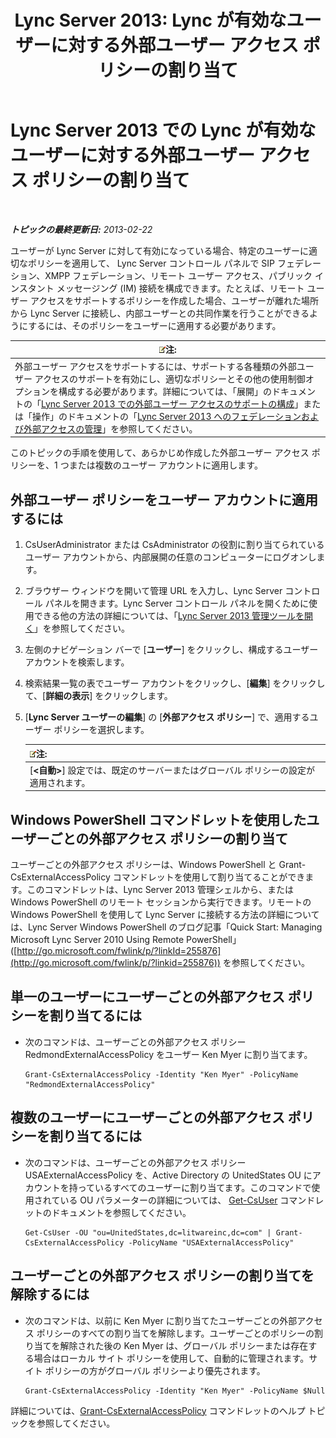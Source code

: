 ﻿---
title: 'Lync Server 2013: Lync が有効なユーザーに対する外部ユーザー アクセス ポリシーの割り当て'
TOCTitle: Lync が有効なユーザーに対する外部ユーザー アクセス ポリシーの割り当て
ms:assetid: 736fcaad-9f95-4896-b767-e199d86a00a4
ms:mtpsurl: https://technet.microsoft.com/ja-jp/library/Gg398551(v=OCS.15)
ms:contentKeyID: 48272458
ms.date: 05/19/2016
mtps_version: v=OCS.15
ms.translationtype: HT
---

# Lync Server 2013 での Lync が有効なユーザーに対する外部ユーザー アクセス ポリシーの割り当て

 

_**トピックの最終更新日:** 2013-02-22_

ユーザーが Lync Server に対して有効になっている場合、特定のユーザーに適切なポリシーを適用して、 Lync Server コントロール パネルで SIP フェデレーション、XMPP フェデレーション、リモート ユーザー アクセス、パブリック インスタント メッセージング (IM) 接続を構成できます。たとえば、リモート ユーザー アクセスをサポートするポリシーを作成した場合、ユーザーが離れた場所から Lync Server に接続し、内部ユーザーとの共同作業を行うことができるようにするには、そのポリシーをユーザーに適用する必要があります。

<table>
<thead>
<tr class="header">
<th><img src="images/Gg412781.note(OCS.15).gif" title="note" alt="note" />注:</th>
</tr>
</thead>
<tbody>
<tr class="odd">
<td>外部ユーザー アクセスをサポートするには、サポートする各種類の外部ユーザー アクセスのサポートを有効にし、適切なポリシーとその他の使用制御オプションを構成する必要があります。詳細については、「展開」のドキュメントの「<a href="lync-server-2013-configuring-support-for-external-user-access.md">Lync Server 2013 での外部ユーザー アクセスのサポートの構成</a>」または「操作」のドキュメントの「<a href="lync-server-2013-managing-federation-and-external-access-to-lync-server-2013.md">Lync Server 2013 へのフェデレーションおよび外部アクセスの管理</a>」を参照してください。</td>
</tr>
</tbody>
</table>


このトピックの手順を使用して、あらかじめ作成した外部ユーザー アクセス ポリシーを、1 つまたは複数のユーザー アカウントに適用します。

## 外部ユーザー ポリシーをユーザー アカウントに適用するには

1.  CsUserAdministrator または CsAdministrator の役割に割り当てられているユーザー アカウントから、内部展開の任意のコンピューターにログオンします。

2.  ブラウザー ウィンドウを開いて管理 URL を入力し、Lync Server コントロール パネルを開きます。Lync Server コントロール パネルを開くために使用できる他の方法の詳細については、「[Lync Server 2013 管理ツールを開く](lync-server-2013-open-lync-server-administrative-tools.md)」を参照してください。

3.  左側のナビゲーション バーで \[**ユーザー**\] をクリックし、構成するユーザー アカウントを検索します。

4.  検索結果一覧の表でユーザー アカウントをクリックし、\[**編集**\] をクリックして、\[**詳細の表示**\] をクリックします。

5.  \[**Lync Server ユーザーの編集**\] の \[**外部アクセス ポリシー**\] で、適用するユーザー ポリシーを選択します。
    
    <table>
    <thead>
    <tr class="header">
    <th><img src="images/Gg412781.note(OCS.15).gif" title="note" alt="note" />注:</th>
    </tr>
    </thead>
    <tbody>
    <tr class="odd">
    <td>[<strong>&lt;自動&gt;</strong>] 設定では、既定のサーバーまたはグローバル ポリシーの設定が適用されます。</td>
    </tr>
    </tbody>
    </table>


## Windows PowerShell コマンドレットを使用したユーザーごとの外部アクセス ポリシーの割り当て

ユーザーごとの外部アクセス ポリシーは、Windows PowerShell と Grant-CsExternalAccessPolicy コマンドレットを使用して割り当てることができます。このコマンドレットは、Lync Server 2013 管理シェルから、または Windows PowerShell のリモート セッションから実行できます。リモートの Windows PowerShell を使用して Lync Server に接続する方法の詳細については、Lync Server Windows PowerShell のブログ記事「Quick Start: Managing Microsoft Lync Server 2010 Using Remote PowerShell」 ([http://go.microsoft.com/fwlink/p/?linkId=255876](http://go.microsoft.com/fwlink/p/?linkid=255876)) を参照してください。

## 単一のユーザーにユーザーごとの外部アクセス ポリシーを割り当てるには

  - 次のコマンドは、ユーザーごとの外部アクセス ポリシー RedmondExternalAccessPolicy をユーザー Ken Myer に割り当てます。
    
        Grant-CsExternalAccessPolicy -Identity "Ken Myer" -PolicyName "RedmondExternalAccessPolicy"

## 複数のユーザーにユーザーごとの外部アクセス ポリシーを割り当てるには

  - 次のコマンドは、ユーザーごとの外部アクセス ポリシー USAExternalAccessPolicy を、Active Directory の UnitedStates OU にアカウントを持っているすべてのユーザーに割り当てます。このコマンドで使用されている OU パラメーターの詳細については、 [Get-CsUser](https://docs.microsoft.com/en-us/powershell/module/skype/Get-CsUser) コマンドレットのドキュメントを参照してください。
    
        Get-CsUser -OU "ou=UnitedStates,dc=litwareinc,dc=com" | Grant-CsExternalAccessPolicy -PolicyName "USAExternalAccessPolicy"

## ユーザーごとの外部アクセス ポリシーの割り当てを解除するには

  - 次のコマンドは、以前に Ken Myer に割り当てたユーザーごとの外部アクセス ポリシーのすべての割り当てを解除します。ユーザーごとのポリシーの割り当てを解除された後の Ken Myer は、グローバル ポリシーまたは存在する場合はローカル サイト ポリシーを使用して、自動的に管理されます。サイト ポリシーの方がグローバル ポリシーより優先されます。
    
        Grant-CsExternalAccessPolicy -Identity "Ken Myer" -PolicyName $Null

詳細については、[Grant-CsExternalAccessPolicy](grant-csexternalaccesspolicy.md) コマンドレットのヘルプ トピックを参照してください。

